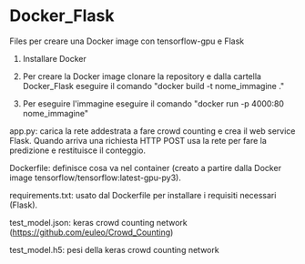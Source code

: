 # Docker_Flask
Files per creare una Docker image con tensorflow-gpu e Flask

1) Installare Docker

2) Per creare la Docker image clonare la repository e dalla cartella Docker_Flask eseguire il comando "docker build -t nome_immagine ."

3) Per eseguire l'immagine eseguire il comando "docker run -p 4000:80 nome_immagine"

app.py: carica la rete addestrata a fare crowd counting e crea il web service Flask. Quando arriva una richiesta HTTP POST usa la rete per fare la predizione e restituisce il conteggio.

Dockerfile: definisce cosa va nel container (creato a partire dalla Docker image tensorflow/tensorflow:latest-gpu-py3).

requirements.txt: usato dal Dockerfile per installare i requisiti necessari (Flask).

test_model.json: keras crowd counting network (https://github.com/euleo/Crowd_Counting)

test_model.h5: pesi della keras crowd counting network
